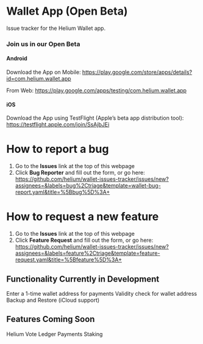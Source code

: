 # Wallet App (Open Beta)
Issue tracker for the Helium Wallet app. 

### Join us in our Open Beta

#### Android
Download the App on Mobile: https://play.google.com/store/apps/details?id=com.helium.wallet.app

From Web: https://play.google.com/apps/testing/com.helium.wallet.app

#### iOS
Download the App using TestFlight (Apple’s beta app distribution tool): https://testflight.apple.com/join/SsAjbJEi

# How to report a bug
1. Go to the **Issues** link at the top of this webpage
2. Click **Bug Reporter** and fill out the form, or go here: https://github.com/helium/wallet-issues-tracker/issues/new?assignees=&labels=bug%2Ctriage&template=wallet-bug-report.yaml&title=%5Bbug%5D%3A+

# How to request a new feature
1. Go to the **Issues** link at the top of this webpage
2. Click **Feature Request** and fill out the form, or go here: https://github.com/helium/wallet-issues-tracker/issues/new?assignees=&labels=feature%2Ctriage&template=feature-request.yaml&title=%5Bfeature%5D%3A+

## Functionality Currently in Development
Enter a 1-time wallet address for payments
Validity check for wallet address
Backup and Restore (iCloud support)

## Features Coming Soon
Helium Vote
Ledger Payments
Staking
